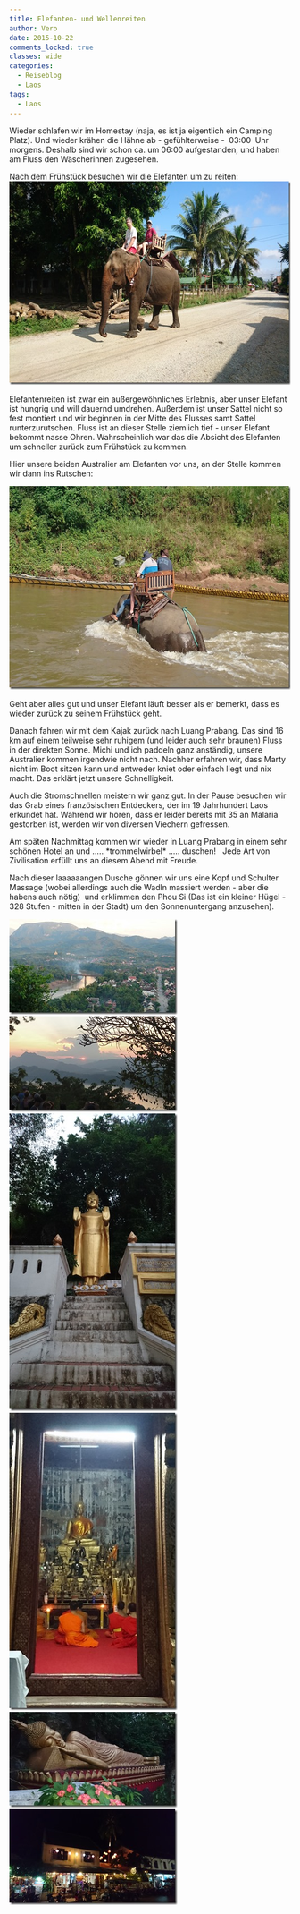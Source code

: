 ```yaml
---
title: Elefanten- und Wellenreiten
author: Vero
date: 2015-10-22
comments_locked: true
classes: wide
categories:
  - Reiseblog
  - Laos
tags:
  - Laos
---
```


<p>Wieder schlafen wir im Homestay (naja, es ist ja eigentlich ein Camping Platz). Und wieder krähen die Hähne ab - gefühlterweise -&nbsp; 03:00&nbsp; Uhr morgens. Deshalb sind wir schon ca. um 06:00 aufgestanden, und haben am Fluss den Wäscherinnen zugesehen. </p> <p>Nach dem Frühstück besuchen wir die Elefanten um zu reiten: <a href="/assets/images/2015/10/DSC_0525.jpg"><img src="/assets/images/2015/10/DSC_0525_thumb.jpg" width="644" height="364" alt="DSC_0525" border="0" /></a></p> <p>Elefantenreiten ist zwar ein außergewöhnliches Erlebnis, aber unser Elefant ist hungrig und will dauernd umdrehen. Außerdem ist unser Sattel nicht so fest montiert und wir beginnen in der Mitte des Flusses samt Sattel runterzurutschen. Fluss ist an dieser Stelle ziemlich tief - unser Elefant bekommt nasse Ohren. Wahrscheinlich war das die Absicht des Elefanten um schneller zurück zum Frühstück zu kommen.</p> <p>Hier unsere beiden Australier am Elefanten vor uns, an der Stelle kommen wir dann ins Rutschen: </p> <p><a href="/assets/images/2015/10/DSC_0521.jpg"><img src="/assets/images/2015/10/DSC_0521_thumb.jpg" width="644" height="364" alt="DSC_0521" border="0" /></a></p> <p>Geht aber alles gut und unser Elefant läuft besser als er bemerkt, dass es wieder zurück zu seinem Frühstück geht.</p> <p>Danach fahren wir mit dem Kajak zurück nach Luang Prabang. Das sind 16 km auf einem teilweise sehr ruhigem (und leider auch sehr braunen) Fluss in der direkten Sonne. Michi und ich paddeln ganz anständig, unsere Australier kommen irgendwie nicht nach. Nachher erfahren wir, dass Marty nicht im Boot sitzen kann und entweder kniet oder einfach liegt und nix macht. Das erklärt jetzt unsere Schnelligkeit. </p> <p>Auch die Stromschnellen meistern wir ganz gut. In der Pause besuchen wir das Grab eines französischen Entdeckers, der im 19 Jahrhundert Laos erkundet hat. Während wir hören, dass er leider bereits mit 35 an Malaria gestorben ist, werden wir von diversen Viechern gefressen. </p> <p>Am späten Nachmittag kommen wir wieder in Luang Prabang in einem sehr schönen Hotel an und &hellip;.. *trommelwirbel* &hellip;.. duschen!&nbsp;&nbsp; Jede Art von Zivilisation erfüllt uns an diesem Abend mit Freude. </p> <p>Nach dieser laaaaaangen Dusche gönnen wir uns eine Kopf und Schulter Massage (wobei allerdings auch die Wadln massiert werden - aber die habens auch nötig)&nbsp; und erklimmen den Phou Si (Das ist ein kleiner Hügel - 328 Stufen - mitten in der Stadt) um den Sonnenuntergang anzusehen). </p> <p><a href="/assets/images/2015/10/DSC_0549.jpg"><img src="/assets/images/2015/10/DSC_0549_thumb.jpg" width="301" height="171" alt="DSC_0549" border="0" /></a><a href="/assets/images/2015/10/DSC_0554.jpg"><img src="/assets/images/2015/10/DSC_0554_thumb.jpg" width="301" height="171" alt="DSC_0554" border="0" /></a><a href="/assets/images/2015/10/DSC_0559.jpg"><img src="/assets/images/2015/10/DSC_0559_thumb.jpg" width="301" height="532" alt="DSC_0559" border="0" /></a><a href="/assets/images/2015/10/DSC_0574.jpg"><img src="/assets/images/2015/10/DSC_0574_thumb.jpg" width="301" height="532" alt="DSC_0574" border="0" /></a><a href="/assets/images/2015/10/DSC_0564.jpg"><img src="/assets/images/2015/10/DSC_0564_thumb.jpg" width="301" height="171" alt="DSC_0564" border="0" /></a><a href="/assets/images/2015/10/DSC_0577.jpg"><img src="/assets/images/2015/10/DSC_0577_thumb.jpg" width="301" height="171" alt="DSC_0577" border="0" /></a></p>
